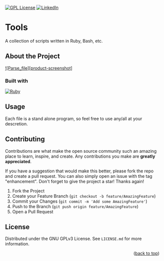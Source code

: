 [![GPL License][license-shield]][license-url]
[![LinkedIn][linkedin-shield]][linkedin-url]

# Tools
A collection of scripts written in Ruby, Bash, etc.

## About the Project

[![Parse_file][product-screenshot]](product.png)

### Built with

[![Ruby][Ruby-shield]][Ruby-url]

## Usage
Each file is a stand alone program, so feel free to use any/all at your descretion.

<!-- CONTRIBUTING -->
## Contributing

Contributions are what make the open source community such an amazing place to learn, inspire, and create. Any contributions you make are **greatly appreciated**.

If you have a suggestion that would make this better, please fork the repo and create a pull request. You can also simply open an issue with the tag "enhancement".
Don't forget to give the project a star! Thanks again!

1. Fork the Project
2. Create your Feature Branch (`git checkout -b feature/AmazingFeature`)
3. Commit your Changes (`git commit -m 'Add some AmazingFeature'`)
4. Push to the Branch (`git push origin feature/AmazingFeature`)
5. Open a Pull Request

<!-- LICENSE -->
## License

Distributed under the GNU GPLv3 License. See `LICENSE.md` for more information.

<p align="right">(<a href="#top">back to top</a>)</p>


<!-- MARKDOWN LINKS & IMAGES -->
[Ruby-shield]: https://img.shields.io/badge/Ruby-3.1.2-red
[Ruby-url]: https://www.ruby-lang.org/en/
[license-shield]: https://img.shields.io/github/license/bstuike/tools.svg?style=for-the-badge
[license-url]: https://github.com/bstuike/tools/blob/main/LICENSE.md
[linkedin-shield]: https://img.shields.io/badge/-LinkedIn-black.svg?style=for-the-badge&logo=linkedin&colorB=555
[linkedin-url]: http://www.linkedin.com/in/byron-stuike

